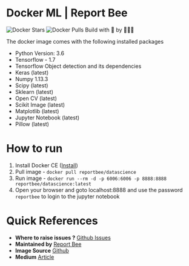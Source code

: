 # Docker ML | Report Bee

![Docker Stars](https://img.shields.io/docker/stars/reportbee/datascience.svg?style=flat-square)  ![Docker Pulls](https://img.shields.io/docker/pulls/reportbee/datascience.svg?style=flat-square)   Build with 🍯 by 🐝🐝🐝

The docker image comes with the following installed packages

  - Python Version: 3.6 
  - Tensorflow - 1.7
  - Tensorflow Object detection and its dependencies
  - Keras (latest)
  - Numpy 1.13.3
  - Scipy (latest)
  - Sklearn (latest)
  - Open CV (latest)
  - Scikit Image (latest)
  - Matplotlib (latest)
  - Jupyter Notebook (latest)
  - Pillow (latest)

# How to run

  1. Install Docker CE ([Install])
  2. Pull image - `docker pull reportbee/datascience`
  3. Run image - `docker run --rm -d -p 6006:6006 -p 8888:8888 reportbee/datascience:latest`
  4. Open your browser and goto localhost:8888 and use the password `reportbee` to login to the jupyter notebook

# Quick References

  - **Where to raise issues ?**
  [Github Issues]
  - **Maintained by**
  [Report Bee]
  - **Image Source**
  [Github]
  - **Medium**
  [Article]
   
[Install]: <https://www.docker.com/community-edition>
[Github]: <https://github.com/reportbee/docker-ml>
[Github Issues]: <https://github.com/reportbee/docker-ml/issues>
[Report Bee]: <https://www.reportbee.com>
[Article]: <https://medium.com/@kaushiksundar/docker-image-for-machine-learning-and-data-science-44bbdb917d4a>